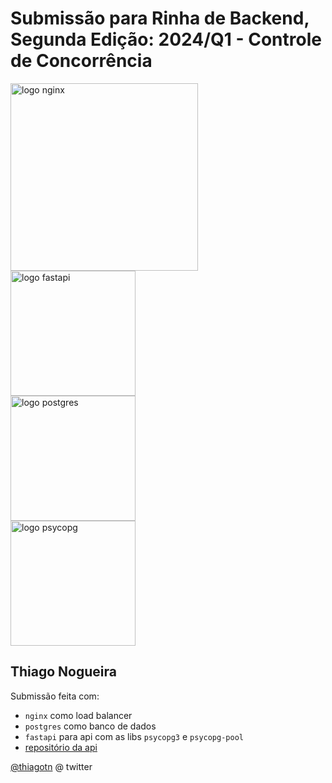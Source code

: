 # Submissão para Rinha de Backend, Segunda Edição: 2024/Q1 - Controle de Concorrência


<img src="https://upload.wikimedia.org/wikipedia/commons/c/c5/Nginx_logo.svg" alt="logo nginx" width="300" height="auto">
<br />
<img src="https://fastapi.tiangolo.com/img/logo-margin/logo-teal.png" alt="logo fastapi" width="200" height="auto">
<br />
<img src="https://upload.wikimedia.org/wikipedia/commons/2/29/Postgresql_elephant.svg" alt="logo postgres" width="200" height="auto">
<br />
<img src="https://www.psycopg.org/psycopg3/docs/_static/psycopg.svg" alt="logo psycopg" width="200" height="auto">


## Thiago Nogueira
Submissão feita com:
- `nginx` como load balancer
- `postgres` como banco de dados
- `fastapi` para api com as libs `psycopg3` e `psycopg-pool`
- [repositório da api](https://github.com/thiagotn/rinhafastapi)

[@thiagotn](https://twitter.com/thiagotn) @ twitter
